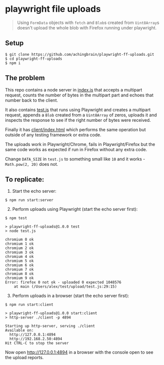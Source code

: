 # playwright file uploads

> Using `FormData` objects with `fetch` and `Blob`s created from `Uint8Array`s doesn't upload the whole blob with Firefox running under playwright.

## Setup

```console
$ git clone https://github.com/achingbrain/playwright-ff-uploads.git
$ cd playwright-ff-uploads
$ npm i
```

## The problem

This repo contains a node server in [index.js](./index.js) that accepts a multipart request, counts the number of bytes in the multipart part and echoes that number back to the client.

It also contains [test.js](./test.js) that runs using Playwright and creates a multipart request, appends a `Blob` created from a `Uint8Array` of zeros, uploads it and inspects the response to see if the right number of bytes were received.

Finally it has [client/index.html](./client/index.html) which performs the same operation but outside of any testing framework or extra code.

The uploads work in Playwright/Chrome, fails in Playwright/Firefox but the same code works as expected if run in Firefox without any extra code.

Change `DATA_SIZE` in `test.js` to something small like `10` and it works - `Math.pow(2, 20)` does not.

## To replicate:

1. Start the echo server:

```console
$ npm run start:server
```

2. Perform uploads using Playwright (start the echo server first):

```console
$ npm test

> playwright-ff-uploads@1.0.0 test
> node test.js

chromium 0 ok
chromium 1 ok
chromium 2 ok
chromium 3 ok
chromium 4 ok
chromium 5 ok
chromium 6 ok
chromium 7 ok
chromium 8 ok
chromium 9 ok
Error: firefox 0 not ok - uploaded 0 expected 1048576
    at main (/Users/alex/test/upload/test.js:29:15)
```

3. Perform uploads in a browser (start the echo server first):

```console
$ npm run start:client

> playwright-ff-uploads@1.0.0 start:client
> http-server ./client -p 4894

Starting up http-server, serving ./client
Available on:
  http://127.0.0.1:4894
  http://192.168.2.50:4894
Hit CTRL-C to stop the server
```

Now open http://127.0.0.1:4894 in a browser with the console open to see the upload reports.
